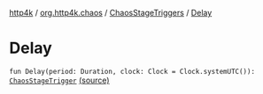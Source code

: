 [http4k](../../index.md) / [org.http4k.chaos](../index.md) / [ChaosStageTriggers](index.md) / [Delay](./-delay.md)

# Delay

`fun Delay(period: Duration, clock: Clock = Clock.systemUTC()): `[`ChaosStageTrigger`](../-chaos-stage-trigger.md) [(source)](https://github.com/http4k/http4k/blob/master/http4k-testing-chaos/src/main/kotlin/org/http4k/chaos/ChaosStageTriggers.kt#L13)